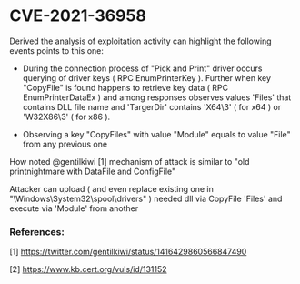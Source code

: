 # CVE-2021-36958

Derived the analysis of exploitation activity can highlight the following events points to this one:

* During the connection process of "Pick and Print" driver occurs querying of driver keys ( RPC EnumPrinterKey ).
Further when key "CopyFile" is found happens to retrieve key data ( RPC EnumPrinterDataEx ) and among responses observes values 'Files' that contains DLL file name and 'TargerDir' contains 'X64\3' ( for x64 ) or 'W32X86\3' ( for x86 ).

* Observing a key "CopyFiles" with value "Module" equals to value "File" from any previous one

How noted @gentilkiwi [1] mechanism of attack is similar to "old printnightmare with DataFile and ConfigFile"

Attacker can upload ( and even replace existing one in "\Windows\System32\spool\drivers\" ) needed dll via CopyFile 'Files' and execute via 'Module' from another

### References:

[1] https://twitter.com/gentilkiwi/status/1416429860566847490

[2] https://www.kb.cert.org/vuls/id/131152
